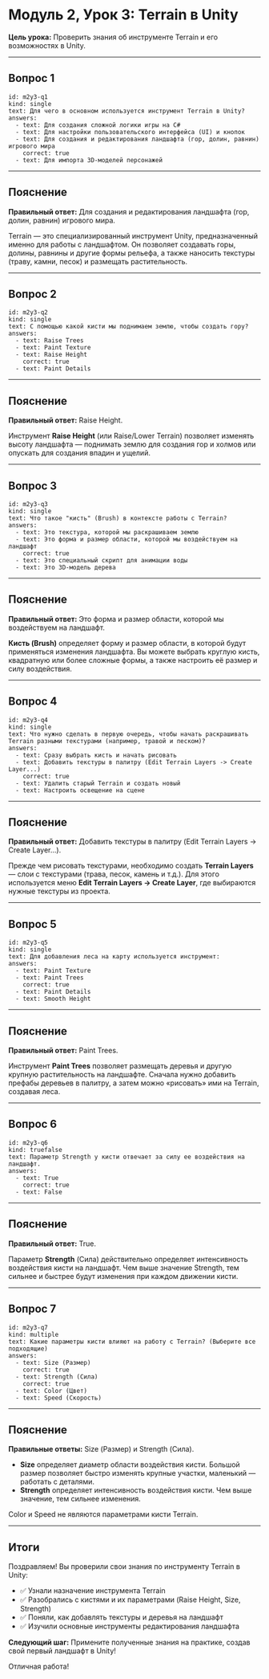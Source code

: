 # Модуль 2, Урок 3: Terrain в Unity

**Цель урока:** Проверить знания об инструменте Terrain и его возможностях в Unity.

---

## Вопрос 1

```quiz
id: m2y3-q1
kind: single
text: Для чего в основном используется инструмент Terrain в Unity?
answers:
  - text: Для создания сложной логики игры на C#
  - text: Для настройки пользовательского интерфейса (UI) и кнопок
  - text: Для создания и редактирования ландшафта (гор, долин, равнин) игрового мира
    correct: true
  - text: Для импорта 3D-моделей персонажей
```

---

## Пояснение

**Правильный ответ:** Для создания и редактирования ландшафта (гор, долин, равнин) игрового мира.

Terrain — это специализированный инструмент Unity, предназначенный именно для работы с ландшафтом. Он позволяет создавать горы, долины, равнины и другие формы рельефа, а также наносить текстуры (траву, камни, песок) и размещать растительность.

---

## Вопрос 2

```quiz
id: m2y3-q2
kind: single
text: С помощью какой кисти мы поднимаем землю, чтобы создать гору?
answers:
  - text: Raise Trees
  - text: Paint Texture
  - text: Raise Height
    correct: true
  - text: Paint Details
```

---

## Пояснение

**Правильный ответ:** Raise Height.

Инструмент **Raise Height** (или Raise/Lower Terrain) позволяет изменять высоту ландшафта — поднимать землю для создания гор и холмов или опускать для создания впадин и ущелий.

---

## Вопрос 3

```quiz
id: m2y3-q3
kind: single
text: Что такое "кисть" (Brush) в контексте работы с Terrain?
answers:
  - text: Это текстура, которой мы раскрашиваем землю
  - text: Это форма и размер области, которой мы воздействуем на ландшафт
    correct: true
  - text: Это специальный скрипт для анимации воды
  - text: Это 3D-модель дерева
```

---

## Пояснение

**Правильный ответ:** Это форма и размер области, которой мы воздействуем на ландшафт.

**Кисть (Brush)** определяет форму и размер области, в которой будут применяться изменения ландшафта. Вы можете выбрать круглую кисть, квадратную или более сложные формы, а также настроить её размер и силу воздействия.

---

## Вопрос 4

```quiz
id: m2y3-q4
kind: single
text: Что нужно сделать в первую очередь, чтобы начать раскрашивать Terrain разными текстурами (например, травой и песком)?
answers:
  - text: Сразу выбрать кисть и начать рисовать
  - text: Добавить текстуры в палитру (Edit Terrain Layers -> Create Layer...)
    correct: true
  - text: Удалить старый Terrain и создать новый
  - text: Настроить освещение на сцене
```

---

## Пояснение

**Правильный ответ:** Добавить текстуры в палитру (Edit Terrain Layers -> Create Layer...).

Прежде чем рисовать текстурами, необходимо создать **Terrain Layers** — слои с текстурами (трава, песок, камень и т.д.). Для этого используется меню **Edit Terrain Layers → Create Layer**, где выбираются нужные текстуры из проекта.

---

## Вопрос 5

```quiz
id: m2y3-q5
kind: single
text: Для добавления леса на карту используется инструмент:
answers:
  - text: Paint Texture
  - text: Paint Trees
    correct: true
  - text: Paint Details
  - text: Smooth Height
```

---

## Пояснение

**Правильный ответ:** Paint Trees.

Инструмент **Paint Trees** позволяет размещать деревья и другую крупную растительность на ландшафте. Сначала нужно добавить префабы деревьев в палитру, а затем можно «рисовать» ими на Terrain, создавая леса.

---

## Вопрос 6

```quiz
id: m2y3-q6
kind: truefalse
text: Параметр Strength у кисти отвечает за силу ее воздействия на ландшафт.
answers:
  - text: True
    correct: true
  - text: False
```

---

## Пояснение

**Правильный ответ:** True.

Параметр **Strength** (Сила) действительно определяет интенсивность воздействия кисти на ландшафт. Чем выше значение Strength, тем сильнее и быстрее будут изменения при каждом движении кисти.

---

## Вопрос 7

```quiz
id: m2y3-q7
kind: multiple
text: Какие параметры кисти влияют на работу с Terrain? (Выберите все подходящие)
answers:
  - text: Size (Размер)
    correct: true
  - text: Strength (Сила)
    correct: true
  - text: Color (Цвет)
  - text: Speed (Скорость)
```

---

## Пояснение

**Правильные ответы:** Size (Размер) и Strength (Сила).

- **Size** определяет диаметр области воздействия кисти. Большой размер позволяет быстро изменять крупные участки, маленький — работать с деталями.
- **Strength** определяет интенсивность воздействия кисти. Чем выше значение, тем сильнее изменения.

Color и Speed не являются параметрами кисти Terrain.

---

## Итоги

Поздравляем! Вы проверили свои знания по инструменту Terrain в Unity:

- ✅ Узнали назначение инструмента Terrain
- ✅ Разобрались с кистями и их параметрами (Raise Height, Size, Strength)
- ✅ Поняли, как добавлять текстуры и деревья на ландшафт
- ✅ Изучили основные инструменты редактирования ландшафта

**Следующий шаг:** Примените полученные знания на практике, создав свой первый ландшафт в Unity!

Отличная работа!
